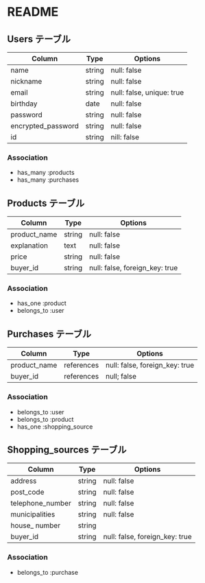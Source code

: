 # README

##  Users テーブル


| Column                | Type   | Options                   |
| --------------------- | ------ | ------------------------- |
| name                  | string | null: false               |
| nickname              | string | null: false               |
| email                 | string | null: false, unique: true |
| birthday              | date   | null: false               |
| password              | string | null: false               |
| encrypted_password    | string | null: false               |
| id                    | string | nill: false               |


### Association

- has_many :products
- has_many :purchases


##  Products テーブル


| Column                | Type       | Options                        |       
|---------------------- | ---------- | ------------------------------ | 
| product_name          | string     | null: false                    |
| explanation           | text       | null: false                    |
| price                 | string     | null: false                    |
| buyer_id              | string     | null: false, foreign_key: true |     


### Association 

- has_one    :product
- belongs_to :user


##  Purchases テーブル



| Column                | Type       | Options                         |
| --------------------- | ---------- | ------------------------------- |
| product_name          | references | null: false, foreign_key: true  |
| buyer_id              | references | null; false                     |


### Association

- belongs_to :user
- belongs_to :product
- has_one    :shopping_source



## Shopping_sources テーブル


| Column                | Type   | Options                           |
| --------------------- | ------ | --------------------------------- |
| address               | string | null: false                       |
| post_code             | string | null: false                       |
| telephone_number      | string | null: false                       |   
| municipalities        | string | null: false                       |
| house_ number         | string |                                   |
| buyer_id              | string | null: false, foreign_key: true    |


### Association

- belongs_to :purchase

